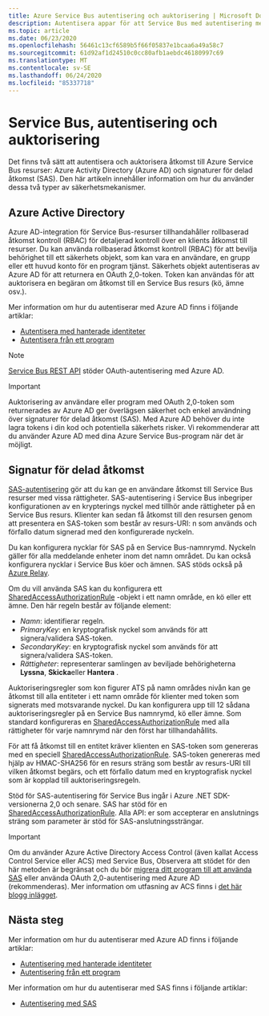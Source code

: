 ```yaml
---
title: Azure Service Bus autentisering och auktorisering | Microsoft Docs
description: Autentisera appar för att Service Bus med autentisering med signatur för delad åtkomst (SAS).
ms.topic: article
ms.date: 06/23/2020
ms.openlocfilehash: 56461c13cf6589b5f66f05837e1bcaa6a49a58c7
ms.sourcegitcommit: 61d92af1d24510c0cc80afb1aebdc46180997c69
ms.translationtype: MT
ms.contentlocale: sv-SE
ms.lasthandoff: 06/24/2020
ms.locfileid: "85337718"
---
```

# <a name="service-bus-authentication-and-authorization"></a>Service Bus, autentisering och auktorisering
Det finns två sätt att autentisera och auktorisera åtkomst till Azure Service Bus resurser: Azure Activity Directory (Azure AD) och signaturer för delad åtkomst (SAS). Den här artikeln innehåller information om hur du använder dessa två typer av säkerhetsmekanismer. 

## <a name="azure-active-directory"></a>Azure Active Directory
Azure AD-integration för Service Bus-resurser tillhandahåller rollbaserad åtkomst kontroll (RBAC) för detaljerad kontroll över en klients åtkomst till resurser. Du kan använda rollbaserad åtkomst kontroll (RBAC) för att bevilja behörighet till ett säkerhets objekt, som kan vara en användare, en grupp eller ett huvud konto för en program tjänst. Säkerhets objekt autentiseras av Azure AD för att returnera en OAuth 2,0-token. Token kan användas för att auktorisera en begäran om åtkomst till en Service Bus resurs (kö, ämne osv.).

Mer information om hur du autentiserar med Azure AD finns i följande artiklar:

- [Autentisera med hanterade identiteter](service-bus-managed-service-identity.md)
- [Autentisera från ett program](authenticate-application.md)

> [!NOTE]
> [Service Bus REST API](/rest/api/servicebus/) stöder OAuth-autentisering med Azure AD.

> [!IMPORTANT]
> Auktorisering av användare eller program med OAuth 2,0-token som returnerades av Azure AD ger överlägsen säkerhet och enkel användning över signaturer för delad åtkomst (SAS). Med Azure AD behöver du inte lagra tokens i din kod och potentiella säkerhets risker. Vi rekommenderar att du använder Azure AD med dina Azure Service Bus-program när det är möjligt. 

## <a name="shared-access-signature"></a>Signatur för delad åtkomst
[SAS-autentisering](service-bus-sas.md) gör att du kan ge en användare åtkomst till Service Bus resurser med vissa rättigheter. SAS-autentisering i Service Bus inbegriper konfigurationen av en krypterings nyckel med tillhör ande rättigheter på en Service Bus resurs. Klienter kan sedan få åtkomst till den resursen genom att presentera en SAS-token som består av resurs-URI: n som används och förfallo datum signerad med den konfigurerade nyckeln.

Du kan konfigurera nycklar för SAS på en Service Bus-namnrymd. Nyckeln gäller för alla meddelande enheter inom det namn området. Du kan också konfigurera nycklar i Service Bus köer och ämnen. SAS stöds också på [Azure Relay](../service-bus-relay/relay-authentication-and-authorization.md).

Om du vill använda SAS kan du konfigurera ett [SharedAccessAuthorizationRule](/dotnet/api/microsoft.servicebus.messaging.sharedaccessauthorizationrule) -objekt i ett namn område, en kö eller ett ämne. Den här regeln består av följande element:

* *Namn*: identifierar regeln.
* *PrimaryKey*: en kryptografisk nyckel som används för att signera/validera SAS-token.
* *SecondaryKey*: en kryptografisk nyckel som används för att signera/validera SAS-token.
* *Rättigheter*: representerar samlingen av beviljade behörigheterna **Lyssna**, **Skicka**eller **Hantera** .

Auktoriseringsregler som kon figurer ATS på namn områdes nivån kan ge åtkomst till alla entiteter i ett namn område för klienter med token som signerats med motsvarande nyckel. Du kan konfigurera upp till 12 sådana auktoriseringsregler på en Service Bus namnrymd, kö eller ämne. Som standard konfigureras en [SharedAccessAuthorizationRule](/dotnet/api/microsoft.servicebus.messaging.sharedaccessauthorizationrule) med alla rättigheter för varje namnrymd när den först har tillhandahållits.

För att få åtkomst till en entitet kräver klienten en SAS-token som genereras med en speciell [SharedAccessAuthorizationRule](/dotnet/api/microsoft.servicebus.messaging.sharedaccessauthorizationrule). SAS-token genereras med hjälp av HMAC-SHA256 för en resurs sträng som består av resurs-URI till vilken åtkomst begärs, och ett förfallo datum med en kryptografisk nyckel som är kopplad till auktoriseringsregeln.

Stöd för SAS-autentisering för Service Bus ingår i Azure .NET SDK-versionerna 2,0 och senare. SAS har stöd för en [SharedAccessAuthorizationRule](/dotnet/api/microsoft.servicebus.messaging.sharedaccessauthorizationrule). Alla API: er som accepterar en anslutnings sträng som parameter är stöd för SAS-anslutningssträngar.

> [!IMPORTANT]
> Om du använder Azure Active Directory Access Control (även kallat Access Control Service eller ACS) med Service Bus, Observera att stödet för den här metoden är begränsat och du bör [migrera ditt program till att använda SAS](service-bus-migrate-acs-sas.md) eller använda OAuth 2,0-autentisering med Azure AD (rekommenderas). Mer information om utfasning av ACS finns i [det här blogg inlägget](https://blogs.msdn.microsoft.com/servicebus/2017/06/01/upcoming-changes-to-acs-enabled-namespaces/).

## <a name="next-steps"></a>Nästa steg
Mer information om hur du autentiserar med Azure AD finns i följande artiklar:

- [Autentisering med hanterade identiteter](service-bus-managed-service-identity.md)
- [Autentisering från ett program](authenticate-application.md)

Mer information om hur du autentiserar med SAS finns i följande artiklar:

- [Autentisering med SAS](service-bus-sas.md)
